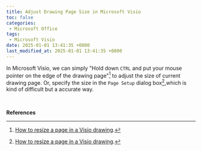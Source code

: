```yaml
---
title: Adjust Drawing Page Size in Microsoft Visio
toc: false
categories:
 - Microsoft Office
tags:
 - Microsoft Visio
date: 2025-01-01 13:41:35 +0800
last_modified_at: 2025-01-01 13:41:35 +0800
---
```


In Microsoft Visio, we can simply "Hold down `CTRL` and put your mouse pointer on the edge of the drawing page"[^1] to adjust  the size of current drawing page. Or,  specify the size in the `Page Setup` dialog box[^1],which is kind of difficult but a accurate way.

<br>

**References**

[^1]: [How to resize a page in a Visio drawing](https://support.microsoft.com/en-us/topic/how-to-resize-a-page-in-a-visio-drawing-05312ea7-91d3-7553-00c2-9c6f91b6a4cf).
